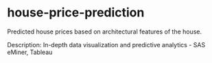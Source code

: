 # house-price-prediction
Predicted house prices based on architectural features of the house. 

Description: In-depth data visualization and predictive analytics - SAS eMiner, Tableau 
